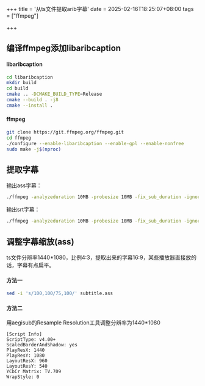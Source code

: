 +++
title = '从ts文件提取arib字幕'
date = 2025-02-16T18:25:07+08:00
tags = ["ffmpeg"]

+++

## 编译ffmpeg添加libaribcaption

#### libaribcaption

```bash
cd libaribcaption
mkdir build
cd build
cmake .. -DCMAKE_BUILD_TYPE=Release
cmake --build . -j8
cmake --install . 
```

#### ffmpeg

```bash
git clone https://git.ffmpeg.org/ffmpeg.git
cd ffmpeg
./configure --enable-libaribcaption --enable-gpl --enable-nonfree
sudo make -j$(nproc)
```

## 提取字幕

输出ass字幕：

```bash
./ffmpeg -analyzeduration 10MB -probesize 10MB -fix_sub_duration -ignore_background 1 -itsoffset 5 -i EPXXX.ts -c:s ass EPXXX.ass
```

输出srt字幕：

```bash
./ffmpeg -analyzeduration 10MB -probesize 10MB -fix_sub_duration -ignore_background 1 -itsoffset 5 -i EPXXX.ts -c:s text EPXXX.srt
```

## 调整字幕缩放(ass)

ts文件分辨率1440*1080，比例4:3，提取出来的字幕16:9，某些播放器直接放的话，字幕有点扁平。

#### 方法一

```bash
sed -i 's/100,100/75,100/' subtitle.ass
```

#### 方法二

用aegisub的Resample Resolution工具调整分辨率为1440*1080

```
[Script Info]
ScriptType: v4.00+
ScaledBorderAndShadow: yes
PlayResX: 1440
PlayResY: 1080
LayoutResX: 960
LayoutResY: 540
YCbCr Matrix: TV.709
WrapStyle: 0
```

